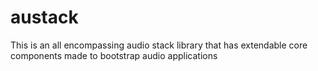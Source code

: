 # austack
This is an all encompassing audio stack library that has extendable core components made to bootstrap audio applications
